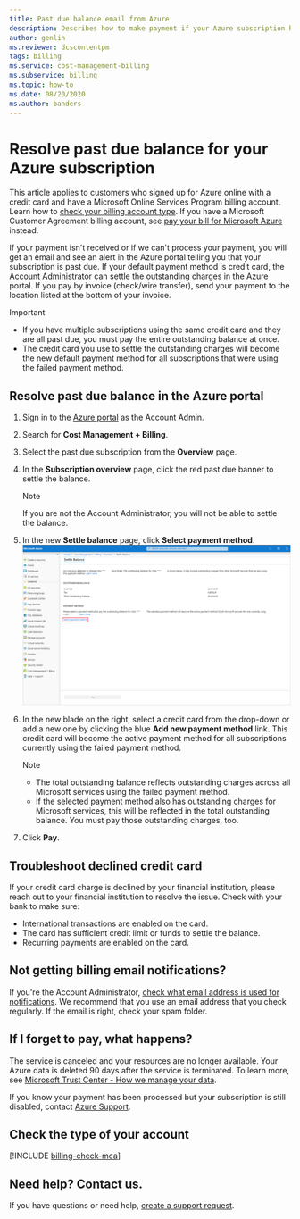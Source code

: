 ```yaml
---
title: Past due balance email from Azure
description: Describes how to make payment if your Azure subscription has a past due balance
author: genlin
ms.reviewer: dcscontentpm
tags: billing
ms.service: cost-management-billing
ms.subservice: billing
ms.topic: how-to
ms.date: 08/20/2020
ms.author: banders
---
```


# Resolve past due balance for your Azure subscription

This article applies to customers who signed up for Azure online with a credit card and have a Microsoft Online Services Program billing account. Learn how to [check your billing account type](#check-the-type-of-your-account). If you have a Microsoft Customer Agreement billing account, see [pay your bill for Microsoft Azure](../understand/pay-bill.md) instead.

If your payment isn't received or if we can't process your payment, you will get an email and see an alert in the Azure portal telling you that your subscription is past due. If your default payment method is credit card, the [Account Administrator](billing-subscription-transfer.md#whoisaa) can settle the outstanding charges in the Azure portal. If you pay by invoice (check/wire transfer), send your payment to the location listed at the bottom of your invoice.

> [!IMPORTANT]
> * If you have multiple subscriptions using the same credit card and they are all past due, you must pay the entire outstanding balance at once.
> * The credit card you use to settle the outstanding charges will become the new default payment method for all subscriptions that were using the failed payment method.

## Resolve past due balance in the Azure portal

1. Sign in to the [Azure portal](https://portal.azure.com) as the Account Admin.
1. Search for **Cost Management + Billing**.
1. Select the past due subscription from the **Overview** page.
1. In the **Subscription overview** page, click the red past due banner to settle the balance.
    > [!NOTE]
    > If you are not the Account Administrator, you will not be able to settle the balance.
1. In the new **Settle balance** page, click **Select payment method**.
    ![Screenshot that shows select payment method link](./media/resolve-past-due-balance/settle-balance-screen.png)

1. In the new blade on the right, select a credit card from the drop-down or add a new one by clicking the blue **Add new payment method** link. This credit card will become the active payment method for all subscriptions currently using the failed payment method.
     > [!NOTE]
     > * The total outstanding balance reflects outstanding charges across all Microsoft services using the failed payment method.
     > * If the selected payment method also has outstanding charges for Microsoft services, this will be reflected in the total outstanding balance. You must pay those outstanding charges, too.
1. Click **Pay**.

## Troubleshoot declined credit card

If your credit card charge is declined by your financial institution, please reach out to your financial institution to resolve the issue. Check with your bank to make sure:
- International transactions are enabled on the card.
- The card has sufficient credit limit or funds to settle the balance.
- Recurring payments are enabled on the card.

## Not getting billing email notifications?

If you're the Account Administrator, [check what email address is used for notifications](change-azure-account-profile.md). We recommend that you use an email address that you check regularly. If the email is right, check your spam folder.

## If I forget to pay, what happens?

The service is canceled and your resources are no longer available. Your Azure data is deleted 90 days after the service is terminated. To learn more, see [Microsoft Trust Center - How we manage your data](https://go.microsoft.com/fwLink/p/?LinkID=822930&clcid=0x409).

If you know your payment has been processed but your subscription is still disabled, contact [Azure Support](https://portal.azure.com/#blade/Microsoft_Azure_Support/HelpAndSupportBlade).

## Check the type of your account
[!INCLUDE [billing-check-mca](../../../includes/billing-check-account-type.md)]

## Need help? Contact us.

If you have questions or need help,  [create a support request](https://go.microsoft.com/fwlink/?linkid=2083458).
